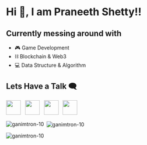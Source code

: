 
# Hi 👋, I am **Praneeth Shetty**!!<br>

## Currently messing around with
- 🎮 Game Development
- ⛓️ Blockchain & Web3
- 💻 Data Structure & Algorithm


<!-- ## Love Playing Games?? Try some of my games 👇 (No Installation Required, Directly Play on any Device)

#### - Panchtatva<br>
Basic 2D Platformer game with 2 levels and 2 boses created using Godot <br><br>
[<img height='250' src="https://user-images.githubusercontent.com/64432063/156187115-cd0a0446-902a-4586-ba96-48fd7ddac0fa.png">](https://ganimtron.itch.io/panchatatva)

#### - Rapid_Roll_Clone<br>
Clone of the Classic Rapid Roll Game made using p5.js <br><br>
[<img height='400' src="https://user-images.githubusercontent.com/64432063/156349296-4601cf8e-f089-4cb9-86a5-5a9ea7bb7287.png">](https://ganimtron-10.github.io/Rapid_Roll_Clone/)

#### - SurviveThis<br>
Infinite Survival 2D platformer game created using Godot <br><br>
[<img height='250' src="https://user-images.githubusercontent.com/64432063/156187930-06034346-f5d2-4e03-93f6-b56359260dad.png">](https://ganimtron.itch.io/survivethis) -->


## Lets Have a Talk 🗨️

<a href='mailto:praneethshetty10@gmail.com'><img src='https://simpleicons.org/icons/gmail.svg' height='40'></a>
&nbsp;
[<img height='40' src='https://simpleicons.org/icons/linkedin.svg'>](https://www.linkedin.com/in/praneeth-shetty-6b0892202/)
&nbsp;
[<img height='40' src='https://simpleicons.org/icons/twitter.svg'>](https://twitter.com/ganimtron_10)
&nbsp;
[<img height='40' src='https://simpleicons.org/icons/youtube.svg'>](https://www.youtube.com/channel/UCqmjz897ENq1ySddSkvtUNg)
&nbsp;

<p><img align="left" src="https://github-readme-stats.vercel.app/api/top-langs?username=ganimtron-10&show_icons=true&theme=dark&locale=en&layout=compact" alt="ganimtron-10" /></p>

<p>&nbsp;<img align="center" src="https://github-readme-stats.vercel.app/api?username=ganimtron-10&show_icons=true&theme=dark&locale=en" alt="ganimtron-10" /></p>

<p><img align="center" src="https://github-readme-streak-stats.herokuapp.com/?user=ganimtron-10&theme=dark" alt="ganimtron-10" /></p>
